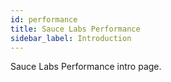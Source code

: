 ```yaml
---
id: performance
title: Sauce Labs Performance
sidebar_label: Introduction
---
```


Sauce Labs Performance intro page.